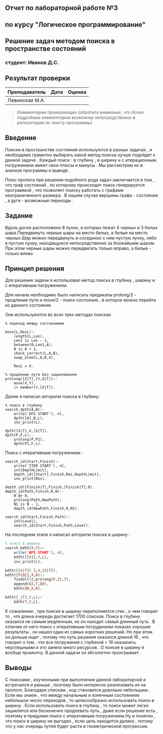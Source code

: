 ## Отчет по лабораторной работе №3
## по курсу "Логическое программирование"

## Решение задач методом поиска в пространстве состояний

### студент: Иванов Д.С.

## Результат проверки

| Преподаватель     | Дата         |  Оценка       |
|-------------------|--------------|---------------|
| Левинская М.А.|              |               |

> *Комментарии проверяющих (обратите внимание, что более подробные комментарии возможны непосредственно в репозитории по тексту программы)*


## Введение

Поиски в пространстве состояний используются в разных задачах , и необходимо грамотно выбирать какой метод поиска оучше подойдет к данной задаче . Каждый поиск : в глубину , в ширину и с итерационным погружением имеет свои плюсы и минусы . Мы рассмотрим их в анализе программы и выводе . 

Плюс пролога при решении подобного рода задач заключается в том , что граф состояний , по которому происходит поиск генерируется программой , что позволяет поиску работать с графами неограниченного размера . В нашем случае вершины графа - состояния , а дуги - возможные переходы .


## Задание
Вдоль доски расположено 8 лунок, в которых лежат 4 черных и 3 белых шара.Передвинуть черные шары на место белых, а белые на место черных.Шар можно передвинуть в соседнюю с ним пустую лунку, либо в пустую лунку, находящуюся непосредственно за ближайшим шаром. При этом черные шары можно передвигать только вправо, а белые - только влево.

## Принцип решения

Для решение задачи я использовал метод поиска в глубину , ширину и с итеративным погружением.

Для начала необходимо было написать предикаты prolong/2 - продление пути и move/2 - поиск состояние , в которое можно перейти из данного состояния.

Они используеются во всех трех методах поисках 

```
% переход между состояниями

move(L,ResL):-
    length(L,Len),
    Len1 is Len - 1,
    between(0,Len1,A),
    B is A + 1,
    check_correct(L,A,B),
    swap_elem(L,A,B,X),

    ResL = X.

% продление пути без зацикливания
prolong([X|T],[Y,X|T]):-
    move(X,Y),
    \+ member(Y,[X|T]).
```
Далее я написал алгоритм поиска в глубину:
```
% поиск в глубину
search_dpth(A,B):-
    write('DFS START'), nl,
    dpth([A],B,L),
    inv_print(L).

dpth([X|T],X,[X|T]).
dpth(P,F,L):-
    prolong(P,P1),
    dpth(P1,F,L).
```
Поиск с итеративным погружением : 
```
search_id(Start,Finish):-
    write('ITER START'), nl,
    int(DepthLimit),
    depth_id([Start],Finish,Res,DepthLimit),
    inv_print(Res).

depth_id([Finish|T],Finish,[Finish|T],0).
depth_id(Path,Finish,R,N):-
    N @> 0,
    prolong(Path,NewPath),
    N1 is N - 1,
    depth_id(NewPath,Finish,R,N1).

search_id(Start,Finish,Path):-
    int(Level),
    search_id(Start,Finish,Path,Level).
```

На последнем этапе я написал алгоритм поиска в ширину :
```prolog
% поиск в ширину
search_bdth(X,Y):-
    write('BFS START'), nl,
    bdth([[X]],Y,L),
    inv_print(L).

bdth([[X|T]|_],X,[X|T]).
bdth([P|QI],X,R):-
    findall(Z,prolong(P,Z),T),
    append(QI,T,Q0),
    bdth(Q0,X,R).

bdth([_|T],Y,L):-
    bdth(T,Y,L).
```

К сожалению , при поиске в ширину переполняется стек , о чем говорит то , что длина очереди достигает 1700 списков. 
Поиск в глубину оказался не самым медленным, но он находит самый длинный путь . В отличие от него поиск с итеративным погрудением показал хорошие результаты , он нашел один из самых коротких решений. Но при этом он дольше ищет , потому что путь решения оказался длиной 16 , что говорит о том , что все погружения с глубиной < 16 оказались неуспешными и это заняло много ресурсов . О поиске в ширину я вообще промолчу. В данной задачи он абсолютно проигрывает . 

## Выводы

С поисками , изученными при выполнении данной лабораторной я встречался и раньше , поэтому было интересно реализовать их на прологе. Благодаря спискам , код становится довольно небольшим .
Если мы знаем , что между начальным и конечным состоянием небольшое число переходов , то целесообразно использовать поиск в ширину . Если использовать поиск в глубину , то поиск может легко зациклится или бесконечно продлевать путь , даже если решение есть , поэтому и придуман поиск с итеративным погружением.Ну и понятно , что поиск в ширину не выгоден , если цель находится далеко , потому что у нас очередь путей будет расти в геометрической прогрессии.
